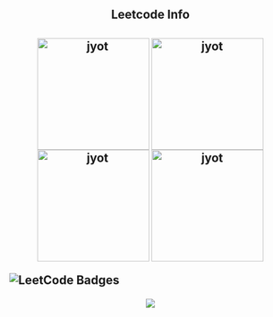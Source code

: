 <h2 align="center">Leetcode Info<h2>  
<p align="center">
  <a href="https://leetcode.com/why_akshat/" target="_blank"><img align="center" src="https://leetcode.com/static/images/badges/2024/gif/2024-02.gif" alt="jyot" height="200" width="200" /></a>
  <a href="https://leetcode.com/why_akshat/" target="_blank"><img align="center" src="https://leetcode.com/static/images/badges/2024/gif/2024-03.gif" alt="jyot" height="200" width="200" /></a>
  <a href="https://leetcode.com/why_akshat/" target="_blank"><img align="center" src="https://assets.leetcode.com/static_assets/marketing/2024-200.gif" alt="jyot" height="200" width="200" /></a>
  <a href="https://leetcode.com/why_akshat/" target="_blank"><img align="center" src="https://assets.leetcode.com/static_assets/marketing/2024-100.gif" alt="jyot" height="200" width="200" /></a>
</p>
<img src="https://leetcode-badge-showcase.vercel.app/api?username=why_akshat&animated=true" alt="LeetCode Badges"/>
<p align="center">
  
  <img  align=top flex-grow=1 src="https://leetcard.jacoblin.cool/why_akshat?theme=dark&font=Nunito&ext=heatmap" />  
</p>
